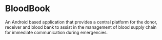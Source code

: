 # BloodBook
 An Android based application that provides a central platform for the donor, receiver and blood bank to assist in the management of blood supply chain for immediate communication during emergencies.
